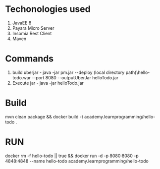 # Techonologies used
1. JavaEE 8
2. Payara Micro Server
3. Insomia Rest Client
4. Maven

# Commands
1. build uberjar - java -jar pm.jar --deploy (local directory path)\hello-todo.war --port 8080 --outputUberJar helloTodo.jar
2. Execute jar - java -jar helloTodo.jar

# Build
mvn clean package && docker build -t academy.learnprogramming/hello-todo .

# RUN

docker rm -f hello-todo || true && docker run -d -p 8080:8080 -p 4848:4848 --name hello-todo academy.learnprogramming/hello-todo 
